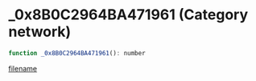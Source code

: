 # _0x8B0C2964BA471961 (Category network)

```js
function _0x8B0C2964BA471961(): number
```

[filename](_0x8B0C2964BA471961_m.md ':include')